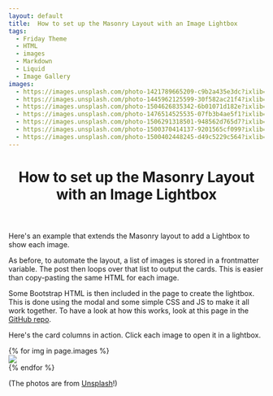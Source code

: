 ```yaml
---
layout: default
title:  How to set up the Masonry Layout with an Image Lightbox
tags:
  - Friday Theme
  - HTML
  - images
  - Markdown
  - Liquid
  - Image Gallery
images:
  - https://images.unsplash.com/photo-1421789665209-c9b2a435e3dc?ixlib=rb-0.3.5&ixid=eyJhcHBfaWQiOjEyMDd9&s=5b1016b885e7438c4633109d77368d4d&auto=format&fit=crop&w=1651&q=80
  - https://images.unsplash.com/photo-1445962125599-30f582ac21f4?ixlib=rb-0.3.5&ixid=eyJhcHBfaWQiOjEyMDd9&s=38c096c472ba616dc4e8e76a8069c97a&auto=format&fit=crop&w=668&q=80
  - https://images.unsplash.com/photo-1504626835342-6b01071d182e?ixlib=rb-0.3.5&ixid=eyJhcHBfaWQiOjEyMDd9&s=975855d515c9d56352ee3bfe74287f2b&auto=format&fit=crop&w=1651&q=80
  - https://images.unsplash.com/photo-1476514525535-07fb3b4ae5f1?ixlib=rb-0.3.5&ixid=eyJhcHBfaWQiOjEyMDd9&s=468a8c18f5d811cf03c654b653b5089e&auto=format&fit=crop&w=1650&q=80
  - https://images.unsplash.com/photo-1506291318501-948562d765d7?ixlib=rb-0.3.5&ixid=eyJhcHBfaWQiOjEyMDd9&s=71ad8e3b7b4bd210182ed5e5c024903b&auto=format&fit=crop&w=1650&q=80
  - https://images.unsplash.com/photo-1500370414137-9201565cf099?ixlib=rb-0.3.5&ixid=eyJhcHBfaWQiOjEyMDd9&s=95e700b9e28eb7ed7b5769c823741126&auto=format&fit=crop&w=668&q=80
  - https://images.unsplash.com/photo-1500402448245-d49c5229c564?ixlib=rb-0.3.5&ixid=eyJhcHBfaWQiOjEyMDd9&s=f19c590b253f803a7f9b643c59017160&auto=format&fit=crop&w=1650&q=80
---
```

<header>
  <div class="container">
    <div class="header-content">
      <h1>How to set up the Masonry Layout with an Image Lightbox</h1>
    </div>
  </div>
</header>

Here's an example that extends the Masonry layout to add a Lightbox to show each image. 

<!--more-->

As before, to automate the layout, a list of images is stored in a frontmatter variable. The post then loops over that list to output the cards. This is easier than copy-pasting the same HTML for each image.

Some Bootstrap HTML is then included in the page to create the lightbox. This is done using the modal and some simple CSS and JS to make it all work together. To have a look at how this works, look at this page in the [GitHub repo](https://github.com/sfreytag/friday-theme/tree/master/_posts).

Here's the card columns in action. Click each image to open it in a lightbox.

<div class="card-columns">
    {% for img in page.images %}
    <div class="card" data-toggle="modal" data-target="#exampleModal" data-img="{{ img }}">
        <img class="card-img-top" src="{{ img }}" />
    </div>
    {% endfor %}
</div>

(The photos are from [Unsplash](http://www.unsplash.com)!)

<div class="modal fade" id="exampleModal">
  <div class="modal-dialog modal-lg modal-dialog-centered">
    <div class="modal-content">
      <div class="modal-body">
        <img class="modal-img w-100" />
      </div>
    </div>
  </div>
</div>

<script type="text/javascript">
  $(document).ready(function() {
    $('#exampleModal').on('show.bs.modal', function (event) {
      var button = $(event.relatedTarget)
      var img = button.data('img')
      var modal = $(this)
      modal.find('.modal-img').attr('src', img)
    })
  })
</script>



